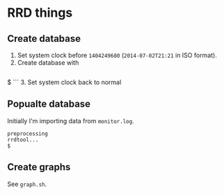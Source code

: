 # RRD things

## Create database

1. Set system clock before `1404249680` (`2014-07-02T21:21` in ISO format).
2. Create database with
   ```$ rrdtool create monitor_db.rrd --step 900 DS:bandwidth:GAUGE:3600:0:1000 DS:usercount:GAUGE:4000:0:1000 RRA:MAX:0.5:1:140160
$
    ```
3. Set system clock back to normal

## Popualte database

Initially I'm importing data from `monitor.log`. 

```$ python monitorparser.py 
preprocessing
rrdtool...
$
```

## Create graphs

See `graph.sh`. 
